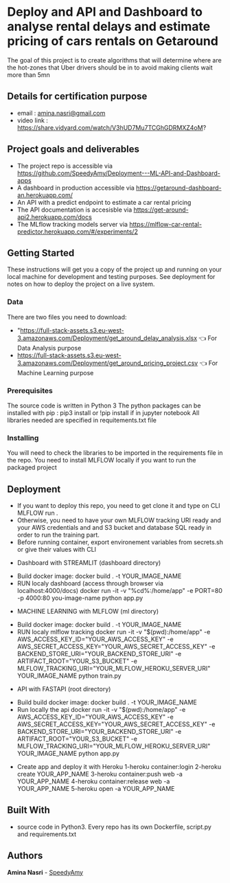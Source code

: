 # Deploy and API and Dashboard to analyse rental delays and estimate pricing of cars rentals on Getaround
The goal of this project is to create algorithms that will determine where are the hot-zones that Uber drivers should be in to avoid making clients wait more than 5mn 

## Details for certification purpose
* email : amina.nasri@gmail.com
* video link : https://share.vidyard.com/watch/V3hUD7Mu7TCGhGDRMXZ4oM?

## Project goals and deliverables
* The project repo is accessible via https://github.com/SpeedyAmy/Deployment---ML-API-and-Dashboard-apps
* A dashboard in production accessible via https://getaround-dashboard-an.herokuapp.com/
* An API with a predict endpoint to estimate a car rental pricing
* The API documentation is accesisble via  https://get-around-api2.herokuapp.com/docs
* The MLflow tracking models server via https://mlflow-car-rental-predictor.herokuapp.com/#/experiments/2

## Getting Started

These instructions will get you a copy of the project up and running on your local machine for development and testing purposes. 
See deployment for notes on how to deploy the project on a live system.

### Data

There are two files you need to download:

* "https://full-stack-assets.s3.eu-west-3.amazonaws.com/Deployment/get_around_delay_analysis.xlsx 👈 For Data Analysis purpose
* https://full-stack-assets.s3.eu-west-3.amazonaws.com/Deployment/get_around_pricing_project.csv 👈 For Machine Learning purpose

### Prerequisites

The source code is written in Python 3
The python packages can be installed with pip : pip3 install or !pip install if in jupyter notebook
All libraries needed are specified in requitements.txt file


### Installing

You will need to check the libraries to be imported in the requirements file in the repo.
You need to install MLFLOW locally if you want to run the packaged project

## Deployment

- If you want to deploy this repo, you need to get clone it and type on CLI MLFLOW run . 
- Otherwise, you need to have your own MLFLOW tracking URI ready and your AWS credentials and and S3 bucket and database SQL ready in order to run the training part.
- Before running container, export environement variables from secrets.sh or give their values with CLI 

* Dashboard with STREAMLIT (dashboard directory)
- Build docker image:
docker build . -t YOUR_IMAGE_NAME
- RUN localy dashboard (access through browser via localhost:4000/docs)
docker run -it -v "%cd%:/home/app" -e PORT=80 -p 4000:80 you-image-name python app.py

* MACHINE LEARNING with MLFLOW (ml directory)
- Build docker image:
docker build . -t YOUR_IMAGE_NAME
- RUN localy mlflow tracking
docker run -it -v "$(pwd):/home/app" -e AWS_ACCESS_KEY_ID="YOUR_AWS_ACCESS_KEY" -e AWS_SECRET_ACCESS_KEY="YOUR_AWS_SECRET_ACCESS_KEY" -e BACKEND_STORE_URI="YOUR_BACKEND_STORE_URI" -e ARTIFACT_ROOT="YOUR_S3_BUCKET" -e MLFLOW_TRACKING_URI="YOUR_MLFLOW_HEROKU_SERVER_URI" YOUR_IMAGE_NAME python train.py

* API with FASTAPI (root directory)
- Build build docker image:
docker build . -t YOUR_IMAGE_NAME
- Run locally the api 
docker run -it -v "$(pwd):/home/app" -e AWS_ACCESS_KEY_ID="YOUR_AWS_ACCESS_KEY" -e AWS_SECRET_ACCESS_KEY="YOUR_AWS_SECRET_ACCESS_KEY" -e BACKEND_STORE_URI="YOUR_BACKEND_STORE_URI" -e ARTIFACT_ROOT="YOUR_S3_BUCKET" -e MLFLOW_TRACKING_URI="YOUR_MLFLOW_HEROKU_SERVER_URI" YOUR_IMAGE_NAME python app.py

* Create app and deploy it with Heroku
1-heroku container:login
2-heroku create YOUR_APP_NAME
3-heroku container:push web -a YOUR_APP_NAME
4-heroku container:release web -a YOUR_APP_NAME
5-heroku open -a YOUR_APP_NAME


## Built With
* source code in Python3. Every repo has its own Dockerfile, script.py and requirements.txt

## Authors

**Amina Nasri** - [SpeedyAmy](https://github.com/SpeedyAmy)
